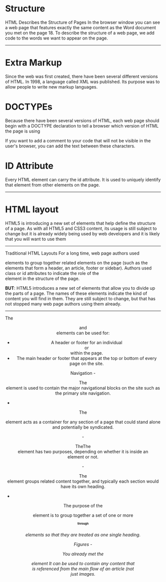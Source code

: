 # Structure
 HTML Describes
 the Structure
 of Pages
 In the browser window you can see a web page that features exactly
 the same content as the Word document you met on the page 18. To
 describe the structure of a web page, we add code to the words we want
 to appear on the page.
 
 *****************************************************************************************************************************************************************************
# Extra Markup

Since the web was first created, there have
been several different versions of HTML.
In 1998, a language called XML
was published. Its purpose
was to allow people to write
new markup languages.

# DOCTYPEs
Because there have been
several versions of HTML, each
web page should begin with a
DOCTYPE declaration to tell a
browser which version of HTML
the page is using



<!-- -->
If you want to add a comment
to your code that will not be
visible in the user's browser, you
can add the text between these
characters.


# ID Attribute

Every HTML element can carry
the id attribute. It is used to
uniquely identify that element
from other elements on the
page. 



***********************************************************************************************************************************************************************






# HTML layout

HTML5 is introducing a new set of
elements that help define the structure of
a page.
As with all HTML5 and CSS3 content, its usage is still
subject to change but it is already widely being used by web
developers and it is likely that you will want to use them

******************************************************************************************************************************************************************************
Traditional HTML
Layouts
For a long time, web page authors used <div> elements to group
together related elements on the page (such as the elements that form a
header, an article, footer or sidebar). Authors used class or id attributes
to indicate the role of the <div> element in the structure of the page.

 **BUT**:
HTML5 introduces a new set of elements that allow you to divide up the
parts of a page. The names of these elements indicate the kind of content
you will find in them. They are still subject to change, but that has not
stopped many web page authors using them already.

*********************************************************************************************************************************************************************************

 The <header> and <footer>
 elements can be used for:
 
- A header or footer for an
  individual <article> or
  <section> within the page.
- The main header or footer
 that appears at the top or
 bottom of every page on the
 site. 
 
 
 Navigation
  -<nav>
 The <nav> element is used to
 contain the major navigational
 blocks on the site such as the
 primary site navigation.
 
 
- <article>
 The <article> element acts as
 a container for any section of a
 page that could stand alone and
 potentially be syndicated.


-<aside>
 TheThe <aside> element has two
 purposes, depending on whether
 it is inside an <article>
 element or not.
 
 
 -<section>
 The <section> element groups
 related content together, and
 typically each section would
 have its own heading.
 
 
- <hgroup>
 The purpose of the <hgroup>
element is to group together a
set of one or more <h1> through
<h6> elements so that they are
treated as one single heading. 



Figures
-<figure> <figcaption>
You already met the <figure>
element It can be used
to contain any content that is
referenced from the main flow of
an article (not just images.
